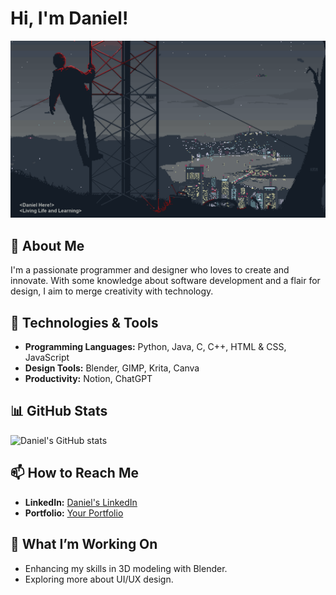 # Hi, I'm Daniel!
![My GIF](https://github.com/Daniel20140101/Daniel/blob/main/Elements/jake-comingheremoreoftenlately.gif?raw=true)

## 👤 About Me
I'm a passionate programmer and designer who loves to create and innovate. With some knowledge about software development and a flair for design, I aim to merge creativity with technology.

## 🔧 Technologies & Tools
- **Programming Languages:** Python, Java, C, C++, HTML & CSS, JavaScript
- **Design Tools:** Blender, GIMP, Krita, Canva
- **Productivity:** Notion, ChatGPT

## 📊 GitHub Stats
![Daniel's GitHub stats](https://github-readme-stats.vercel.app/api?username=daniel20140101&show_icons=true&theme=nord)

## 📫 How to Reach Me
- **LinkedIn:** [Daniel's LinkedIn](https://www.linkedin.com/in/your-linkedin-username/)
- **Portfolio:** [Your Portfolio](https://your-portfolio-link.com)

## 🎨 What I’m Working On
- Enhancing my skills in 3D modeling with Blender.
- Exploring more about UI/UX design.